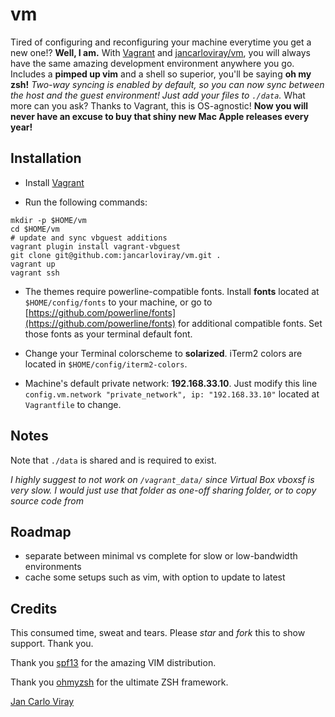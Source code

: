 # vm

Tired of configuring and reconfiguring your machine everytime you get a new one!? **Well, I am.** With [Vagrant](https://www.vagrantup.com/) and [jancarloviray/vm](https://github.com/jancarloviray/vm), you will always have the same amazing development environment anywhere you go. Includes a **pimped up vim** and a shell so superior, you'll be saying **oh my zsh!** *Two-way syncing is enabled by default, so you can now sync between the host and the guest environment! Just add your files to `./data`.* What more can you ask? Thanks to Vagrant, this is OS-agnostic! **Now you will never have an excuse to buy that shiny new Mac Apple releases every year!**

<!-- ![](https://raw.githubusercontent.com/jancarloviray/vm/master/img-cli.png) -->

<!-- ![](https://raw.githubusercontent.com/jancarloviray/vm/master/img-vim.png) -->

<script type="text/javascript" src="https://asciinema.org/a/6b1efrup0nl5pwtvrylzznyvh.js" id="asciicast-6b1efrup0nl5pwtvrylzznyvh" async></script>

## Installation

- Install [Vagrant](https://www.vagrantup.com/)

- Run the following commands:

```shell
mkdir -p $HOME/vm
cd $HOME/vm
# update and sync vbguest additions
vagrant plugin install vagrant-vbguest
git clone git@github.com:jancarloviray/vm.git .
vagrant up
vagrant ssh
```

- The themes require powerline-compatible fonts. Install **fonts** located at `$HOME/config/fonts` to your machine, or go to [https://github.com/powerline/fonts](https://github.com/powerline/fonts) for additional compatible fonts. Set those fonts as your terminal default font.

- Change your Terminal colorscheme to **solarized**. iTerm2 colors are located in `$HOME/config/iterm2-colors`.

- Machine's default private network: **192.168.33.10**. Just modify this line `config.vm.network "private_network", ip: "192.168.33.10"` located at `Vagrantfile` to change.

## Notes

Note that `./data` is shared and is required to exist.

*I highly suggest to not work on `/vagrant_data/` since Virtual Box vboxsf is very slow. I would just use that folder as one-off sharing folder, or to copy source code from*

## Roadmap

- separate between minimal vs complete for slow or low-bandwidth environments
- cache some setups such as vim, with option to update to latest

## Credits

This consumed time, sweat and tears. Please *star* and *fork* this to show support. Thank you.

Thank you [spf13](https://github.com/spf13/spf13-vim) for the amazing VIM distribution.

Thank you [ohmyzsh](https://github.com/robbyrussell/oh-my-zsh) for the ultimate ZSH framework.

[Jan Carlo Viray](http://www.jancarloviray.com)
